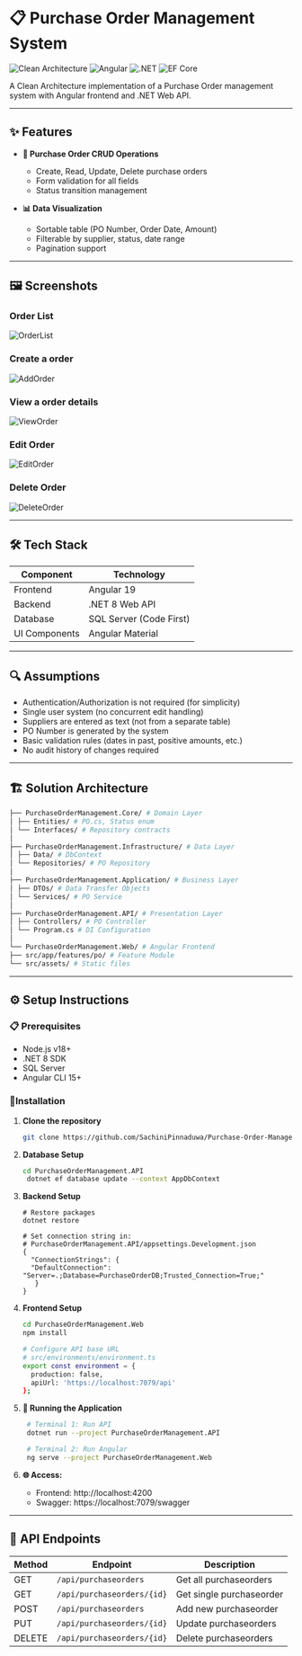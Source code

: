 # 📋 Purchase Order Management System

![Clean Architecture](https://img.shields.io/badge/Architecture-Clean%20Architecture-009688?logo=dotnet)
![Angular](https://img.shields.io/badge/Angular-19-DD0031?logo=angular)
![.NET](https://img.shields.io/badge/.NET-8-512BD4?logo=dotnet)
![EF Core](https://img.shields.io/badge/EF%20Core-6-512BD4?logo=dotnet)

A Clean Architecture implementation of a Purchase Order management system with Angular frontend and .NET Web API.

---

## ✨ Features 

- **📝 Purchase Order CRUD Operations**
  - Create, Read, Update, Delete purchase orders
  - Form validation for all fields
  - Status transition management

- **📊 Data Visualization**
  - Sortable table (PO Number, Order Date, Amount)
  - Filterable by supplier, status, date range
  - Pagination support

---

## 🖼️ Screenshots 

### Order List
![OrderList](Screenshots/PurchaseOrdersView.png)

### Create a order
![AddOrder](Screenshots/CreatePurchaseOrder.png)

### View a order details
![ViewOrder](Screenshots/PurchaseOrderDetails.png)

### Edit Order
![EditOrder](Screenshots/EditPurchaseOrder.png)

### Delete Order
![DeleteOrder](Screenshots/DeletePurchaseOrder.png)


---

## 🛠️ Tech Stack 

| Component       | Technology              |
|-----------------|-------------------------|
| Frontend        | Angular 19              |
| Backend         | .NET 8 Web API          |
| Database        | SQL Server (Code First) |
| UI Components   | Angular Material        |

---
## 🔍 Assumptions

  - Authentication/Authorization is not required (for simplicity)
  - Single user system (no concurrent edit handling)
  - Suppliers are entered as text (not from a separate table)
  - PO Number is generated by the system
  - Basic validation rules (dates in past, positive amounts, etc.)
  - No audit history of changes required
  
---

## 🏗️ Solution Architecture
```bash
├── PurchaseOrderManagement.Core/ # Domain Layer
│ ├── Entities/ # PO.cs, Status enum
│ └── Interfaces/ # Repository contracts
│
├── PurchaseOrderManagement.Infrastructure/ # Data Layer
│ ├── Data/ # DbContext
│ └── Repositories/ # PO Repository
│
├── PurchaseOrderManagement.Application/ # Business Layer
│ ├── DTOs/ # Data Transfer Objects
│ └── Services/ # PO Service
│
├── PurchaseOrderManagement.API/ # Presentation Layer
│ ├── Controllers/ # PO Controller
│ └── Program.cs # DI Configuration
│
└── PurchaseOrderManagement.Web/ # Angular Frontend
├── src/app/features/po/ # Feature Module
└── src/assets/ # Static files

```
---

## ⚙️ Setup Instructions

### 📋 Prerequisites
- Node.js v18+
- .NET 8 SDK
- SQL Server
- Angular CLI 15+
  
### 🚀Installation

1. **Clone the repository**
   ```bash
   git clone https://github.com/SachiniPinnaduwa/Purchase-Order-Management-App.git
   ```
2. **Database Setup**
   ```bash
   cd PurchaseOrderManagement.API
    dotnet ef database update --context AppDbContext
    ```
   
3. **Backend Setup**
   ```
   # Restore packages
   dotnet restore

   # Set connection string in:
   # PurchaseOrderManagement.API/appsettings.Development.json
   {
     "ConnectionStrings": {
     "DefaultConnection": "Server=.;Database=PurchaseOrderDB;Trusted_Connection=True;"
      }
   }
   ```

4. **Frontend Setup**
    ```bash 
    cd PurchaseOrderManagement.Web
    npm install
    
    # Configure API base URL
    # src/environments/environment.ts
    export const environment = {
      production: false,
      apiUrl: 'https://localhost:7079/api'
    };
     ```

5. **🚀 Running the Application**
     ```bash 
      # Terminal 1: Run API
      dotnet run --project PurchaseOrderManagement.API
  
      # Terminal 2: Run Angular
      ng serve --project PurchaseOrderManagement.Web
    ```
6. **🌐 Access:**
   - Frontend: http://localhost:4200
   - Swagger: https://localhost:7079/swagger

---

## 🔌 API Endpoints 

| Method | Endpoint                     | Description                   |
|--------|------------------------------|-------------------------------|
| GET    | `/api/purchaseorders`        | Get all purchaseorders        |
| GET    | `/api/purchaseorders/{id}`   | Get single purchaseorder      |
| POST   | `/api/purchaseorders`        | Add new purchaseorder         |
| PUT    | `/api/purchaseorders/{id}`   | Update purchaseorders         |
| DELETE | `/api/purchaseorders/{id}`   | Delete purchaseorders         |
